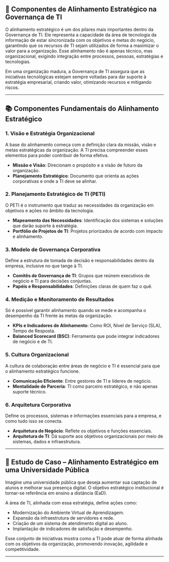 ## 🔷 **Componentes de Alinhamento Estratégico na Governança de TI**

O alinhamento estratégico é um dos pilares mais importantes dentro da Governança de TI. Ele representa a capacidade da área de tecnologia da informação de estar sincronizada com os objetivos e metas do negócio, garantindo que os recursos de TI sejam utilizados de forma a maximizar o valor para a organização. Esse alinhamento não é apenas técnico, mas organizacional, exigindo integração entre processos, pessoas, estratégias e tecnologias.

Em uma organização madura, a Governança de TI assegura que as iniciativas tecnológicas estejam sempre voltadas para dar suporte à estratégia empresarial, criando valor, otimizando recursos e mitigando riscos.

---

## 📚 Componentes Fundamentais do Alinhamento Estratégico

### 1. **Visão e Estratégia Organizacional**
A base do alinhamento começa com a definição clara da missão, visão e metas estratégicas da organização. A TI precisa compreender esses elementos para poder contribuir de forma efetiva.

- **Missão e Visão**: Direcionam o propósito e a visão de futuro da organização.
- **Planejamento Estratégico**: Documento que orienta as ações corporativas e onde a TI deve se alinhar.

### 2. **Planejamento Estratégico de TI (PETI)**
O PETI é o instrumento que traduz as necessidades da organização em objetivos e ações no âmbito da tecnologia.

- **Mapeamento das Necessidades**: Identificação dos sistemas e soluções que darão suporte à estratégia.
- **Portfólio de Projetos de TI**: Projetos priorizados de acordo com impacto e alinhamento.

### 3. **Modelo de Governança Corporativa**
Define a estrutura de tomada de decisão e responsabilidades dentro da empresa, inclusive no que tange à TI.

- **Comitês de Governança de TI**: Grupos que reúnem executivos de negócio e TI para decisões conjuntas.
- **Papéis e Responsabilidades**: Definições claras de quem faz o quê.

### 4. **Medição e Monitoramento de Resultados**
Só é possível garantir alinhamento quando se mede e acompanha o desempenho da TI frente às metas da organização.

- **KPIs e Indicadores de Alinhamento**: Como ROI, Nível de Serviço (SLA), Tempo de Resposta.
- **Balanced Scorecard (BSC)**: Ferramenta que pode integrar indicadores de negócio e de TI.

### 5. **Cultura Organizacional**
A cultura de colaboração entre áreas de negócio e TI é essencial para que o alinhamento estratégico funcione.

- **Comunicação Eficiente**: Entre gestores de TI e líderes de negócio.
- **Mentalidade de Parceria**: TI como parceiro estratégico, e não apenas suporte técnico.

### 6. **Arquitetura Corporativa**
Define os processos, sistemas e informações essenciais para a empresa, e como tudo isso se conecta.

- **Arquitetura de Negócio**: Reflete os objetivos e funções essenciais.
- **Arquitetura de TI**: Dá suporte aos objetivos organizacionais por meio de sistemas, dados e infraestrutura.

---

## 🧠 Estudo de Caso – Alinhamento Estratégico em uma Universidade Pública

Imagine uma universidade pública que deseja aumentar sua captação de alunos e melhorar sua presença digital. O objetivo estratégico institucional é tornar-se referência em ensino a distância (EaD).

A área de TI, alinhada com essa estratégia, define ações como:
- Modernização do Ambiente Virtual de Aprendizagem.
- Expansão da infraestrutura de servidores e rede.
- Criação de um sistema de atendimento digital ao aluno.
- Implantação de indicadores de satisfação e desempenho.

Esse conjunto de iniciativas mostra como a TI pode atuar de forma alinhada com os objetivos da organização, promovendo inovação, agilidade e competitividade.

---
